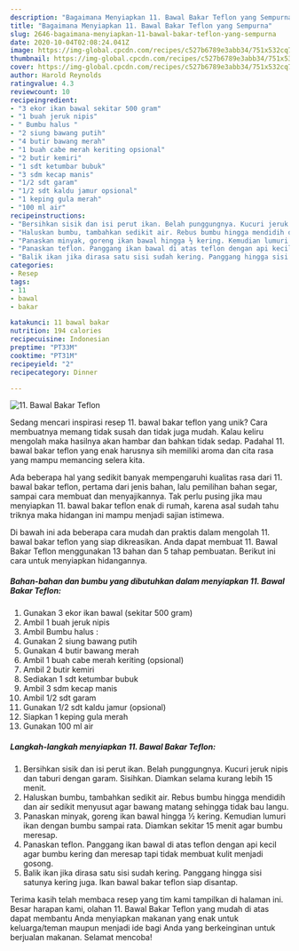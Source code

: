 ```yaml
---
description: "Bagaimana Menyiapkan 11. Bawal Bakar Teflon yang Sempurna"
title: "Bagaimana Menyiapkan 11. Bawal Bakar Teflon yang Sempurna"
slug: 2646-bagaimana-menyiapkan-11-bawal-bakar-teflon-yang-sempurna
date: 2020-10-04T02:08:24.041Z
image: https://img-global.cpcdn.com/recipes/c527b6789e3abb34/751x532cq70/11-bawal-bakar-teflon-foto-resep-utama.jpg
thumbnail: https://img-global.cpcdn.com/recipes/c527b6789e3abb34/751x532cq70/11-bawal-bakar-teflon-foto-resep-utama.jpg
cover: https://img-global.cpcdn.com/recipes/c527b6789e3abb34/751x532cq70/11-bawal-bakar-teflon-foto-resep-utama.jpg
author: Harold Reynolds
ratingvalue: 4.3
reviewcount: 10
recipeingredient:
- "3 ekor ikan bawal sekitar 500 gram"
- "1 buah jeruk nipis"
- " Bumbu halus "
- "2 siung bawang putih"
- "4 butir bawang merah"
- "1 buah cabe merah keriting opsional"
- "2 butir kemiri"
- "1 sdt ketumbar bubuk"
- "3 sdm kecap manis"
- "1/2 sdt garam"
- "1/2 sdt kaldu jamur opsional"
- "1 keping gula merah"
- "100 ml air"
recipeinstructions:
- "Bersihkan sisik dan isi perut ikan. Belah punggungnya. Kucuri jeruk nipis dan taburi dengan garam. Sisihkan. Diamkan selama kurang lebih 15 menit."
- "Haluskan bumbu, tambahkan sedikit air. Rebus bumbu hingga mendidih dan air sedikit menyusut agar bawang matang sehingga tidak bau langu."
- "Panaskan minyak, goreng ikan bawal hingga ½ kering. Kemudian lumuri ikan dengan bumbu sampai rata. Diamkan sekitar 15 menit agar bumbu meresap."
- "Panaskan teflon. Panggang ikan bawal di atas teflon dengan api kecil agar bumbu kering dan meresap tapi tidak membuat kulit menjadi gosong."
- "Balik ikan jika dirasa satu sisi sudah kering. Panggang hingga sisi satunya kering juga. Ikan bawal bakar teflon siap disantap."
categories:
- Resep
tags:
- 11
- bawal
- bakar

katakunci: 11 bawal bakar 
nutrition: 194 calories
recipecuisine: Indonesian
preptime: "PT33M"
cooktime: "PT31M"
recipeyield: "2"
recipecategory: Dinner

---
```



![11. Bawal Bakar Teflon](https://img-global.cpcdn.com/recipes/c527b6789e3abb34/751x532cq70/11-bawal-bakar-teflon-foto-resep-utama.jpg)

Sedang mencari inspirasi resep 11. bawal bakar teflon yang unik? Cara membuatnya memang tidak susah dan tidak juga mudah. Kalau keliru mengolah maka hasilnya akan hambar dan bahkan tidak sedap. Padahal 11. bawal bakar teflon yang enak harusnya sih memiliki aroma dan cita rasa yang mampu memancing selera kita.

Ada beberapa hal yang sedikit banyak mempengaruhi kualitas rasa dari 11. bawal bakar teflon, pertama dari jenis bahan, lalu pemilihan bahan segar, sampai cara membuat dan menyajikannya. Tak perlu pusing jika mau menyiapkan 11. bawal bakar teflon enak di rumah, karena asal sudah tahu triknya maka hidangan ini mampu menjadi sajian istimewa.




Di bawah ini ada beberapa cara mudah dan praktis dalam mengolah 11. bawal bakar teflon yang siap dikreasikan. Anda dapat membuat 11. Bawal Bakar Teflon menggunakan 13 bahan dan 5 tahap pembuatan. Berikut ini cara untuk menyiapkan hidangannya.

<!--inarticleads1-->

##### Bahan-bahan dan bumbu yang dibutuhkan dalam menyiapkan 11. Bawal Bakar Teflon:

1. Gunakan 3 ekor ikan bawal (sekitar 500 gram)
1. Ambil 1 buah jeruk nipis
1. Ambil  Bumbu halus :
1. Gunakan 2 siung bawang putih
1. Gunakan 4 butir bawang merah
1. Ambil 1 buah cabe merah keriting (opsional)
1. Ambil 2 butir kemiri
1. Sediakan 1 sdt ketumbar bubuk
1. Ambil 3 sdm kecap manis
1. Ambil 1/2 sdt garam
1. Gunakan 1/2 sdt kaldu jamur (opsional)
1. Siapkan 1 keping gula merah
1. Gunakan 100 ml air




<!--inarticleads2-->

##### Langkah-langkah menyiapkan 11. Bawal Bakar Teflon:

1. Bersihkan sisik dan isi perut ikan. Belah punggungnya. Kucuri jeruk nipis dan taburi dengan garam. Sisihkan. Diamkan selama kurang lebih 15 menit.
1. Haluskan bumbu, tambahkan sedikit air. Rebus bumbu hingga mendidih dan air sedikit menyusut agar bawang matang sehingga tidak bau langu.
1. Panaskan minyak, goreng ikan bawal hingga ½ kering. Kemudian lumuri ikan dengan bumbu sampai rata. Diamkan sekitar 15 menit agar bumbu meresap.
1. Panaskan teflon. Panggang ikan bawal di atas teflon dengan api kecil agar bumbu kering dan meresap tapi tidak membuat kulit menjadi gosong.
1. Balik ikan jika dirasa satu sisi sudah kering. Panggang hingga sisi satunya kering juga. Ikan bawal bakar teflon siap disantap.




Terima kasih telah membaca resep yang tim kami tampilkan di halaman ini. Besar harapan kami, olahan 11. Bawal Bakar Teflon yang mudah di atas dapat membantu Anda menyiapkan makanan yang enak untuk keluarga/teman maupun menjadi ide bagi Anda yang berkeinginan untuk berjualan makanan. Selamat mencoba!

